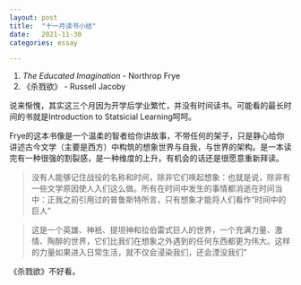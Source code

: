 ```yaml
---
layout: post
title:  "十一月读书小结"
date:   2021-11-30
categories: essay

---
```

1. *The Educated Imagination* - Northrop Frye
2. 《杀戮欲》 - Russell Jacoby

说来惭愧，其实这三个月因为开学后学业繁忙，并没有时间读书。可能看的最长时间的书就是Introduction to Statsicial Learning呵呵。

Frye的这本书像是一个温柔的智者给你讲故事，不带任何的架子，只是静心给你讲述古今文学（主要是西方）中构筑的想象世界与自我，与世界的架构。是一本读完有一种很强的割裂感，是一种维度的上升。有机会的话还是很愿意重新拜读。

> 没有人能够记住战役的名称和时间，除非它们唤起想象：也就是说，除非有一些文学原因使人入们这么做。所有在时间中发生的事情都消逝在时间当中：正我之前引用过的普鲁斯特所言，只有想象才能将人们看作“时间中的巨人”

> 这是一个英雄、神衹、提坦神和拉伯雷式巨人的世界，一个充满力量、激情、陶醉的世界，它们比我们在想象之外遇到的任何东西都更为伟大。这样的力量如果进入日常生活，就不仅会浸染我们，还会湮没我们”

《杀戮欲》不好看。
